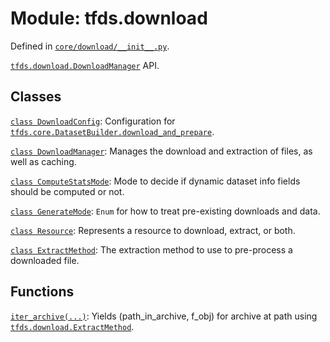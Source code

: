 <div itemscope itemtype="http://developers.google.com/ReferenceObject">
<meta itemprop="name" content="tfds.download" />
<meta itemprop="path" content="Stable" />
</div>

# Module: tfds.download



Defined in [`core/download/__init__.py`](https://github.com/tensorflow/datasets/tree/master/tensorflow_datasets/core/download/__init__.py).

<!-- Placeholder for "Used in" -->

<a href="../tfds/download/DownloadManager.md"><code>tfds.download.DownloadManager</code></a> API.

## Classes

[`class DownloadConfig`](../tfds/download/DownloadConfig.md): Configuration for <a href="../tfds/core/DatasetBuilder.md#download_and_prepare"><code>tfds.core.DatasetBuilder.download_and_prepare</code></a>.

[`class DownloadManager`](../tfds/download/DownloadManager.md): Manages the download and extraction of files, as well as caching.

[`class ComputeStatsMode`](../tfds/download/ComputeStatsMode.md): Mode to decide if dynamic dataset info fields should be computed or not.

[`class GenerateMode`](../tfds/download/GenerateMode.md): `Enum` for how to treat pre-existing downloads and data.

[`class Resource`](../tfds/download/Resource.md): Represents a resource to download, extract, or both.

[`class ExtractMethod`](../tfds/download/ExtractMethod.md): The extraction method to use to pre-process a downloaded file.

## Functions

[`iter_archive(...)`](../tfds/download/iter_archive.md): Yields (path_in_archive, f_obj) for archive at path using <a href="../tfds/download/ExtractMethod.md"><code>tfds.download.ExtractMethod</code></a>.

